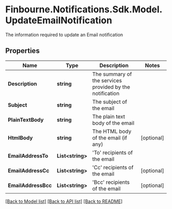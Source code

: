 # Finbourne.Notifications.Sdk.Model.UpdateEmailNotification
The information required to update an Email notification

## Properties

Name | Type | Description | Notes
------------ | ------------- | ------------- | -------------
**Description** | **string** | The summary of the services provided by the notification | 
**Subject** | **string** | The subject of the email | 
**PlainTextBody** | **string** | The plain text body of the email | 
**HtmlBody** | **string** | The HTML body of the email (if any) | [optional] 
**EmailAddressTo** | **List&lt;string&gt;** | &#39;To&#39; recipients of the email | 
**EmailAddressCc** | **List&lt;string&gt;** | &#39;Cc&#39; recipients of the email | [optional] 
**EmailAddressBcc** | **List&lt;string&gt;** | &#39;Bcc&#39; recipients of the email | [optional] 

[[Back to Model list]](../README.md#documentation-for-models) [[Back to API list]](../README.md#documentation-for-api-endpoints) [[Back to README]](../README.md)

